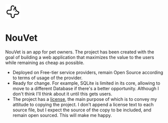 <img src="./packages/web/public/icons/icon.svg" width="48" height="48" />

# NouVet

NouVet is an app for pet owners. The project has been created with the goal of building a web application that maximizes the value to the users while remaining as cheap as possible.

- Deployed on Free-tier service providers, remain Open Source according to terms of usage of the provider.
- Ready for change. For example, SQLite is limited in its core, allowing to move to a different Database if there's a better opportunity. Although I don't think I'll think about it until this gets users.
- The project has a [license](./LICENSE), the main purpose of which is to convey my attitude to copying the project. I don't append a license text to each source file, but I expect the source of the copy to be included, and remain open sourced. This will make me happy.
